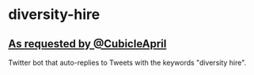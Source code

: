 # diversity-hire
## [As requested by @CubicleApril](https://twitter.com/CubicleApril/status/1594409185525260288)
 Twitter bot that auto-replies to Tweets with the keywords "diversity hire".
